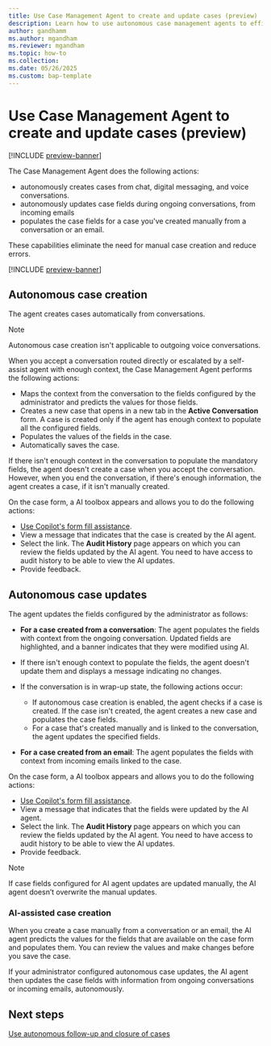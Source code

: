 ```yaml
---
title: Use Case Management Agent to create and update cases (preview)
description: Learn how to use autonomous case management agents to efficiently handle case management tasks.
author: gandhamm
ms.author: mgandham
ms.reviewer: mgandham
ms.topic: how-to 
ms.collection: 
ms.date: 05/26/2025
ms.custom: bap-template 
---
```


# Use Case Management Agent to create and update cases (preview)

[!INCLUDE [preview-banner](~/../shared-content/shared/preview-includes/preview-banner.md)]

The Case Management Agent does the following actions:
- autonomously creates cases from chat, digital messaging, and voice conversations.
- autonomously updates case fields during ongoing conversations, from incoming emails
- populates the case fields for a case you've created manually from a conversation or an email.

These capabilities eliminate the need for manual case creation and reduce errors.

[!INCLUDE [preview-banner](../../../shared-content/shared/preview-includes/production-ready-preview-dynamics365.md)]


## Autonomous case creation

The agent creates cases automatically from conversations.

> [!NOTE]
> Autonomous case creation isn't applicable to outgoing voice conversations.

When you accept a conversation routed directly or escalated by a self-assist agent with enough context, the Case Management Agent performs the following actions:

- Maps the context from the conversation to the fields configured by the administrator and predicts the values for those fields.
- Creates a new case that opens in a new tab in the **Active Conversation** form. A case is created only if the agent has enough context to populate all the configured fields. 
- Populates the values of the fields in the case.
- Automatically saves the case.

If there isn't enough context in the conversation to populate the mandatory fields, the agent doesn't create a case when you accept the conversation. However, when you end the conversation, if there's enough information, the agent creates a case, if it isn't manually created.

On the case form, a AI toolbox appears and allows you to do the following actions:

- [Use Copilot's form fill assistance](/power-apps/user/form-filling-assistance).
- View a message that indicates that the case is created by the AI agent.
- Select the link. The **Audit History** page appears on which you can review the fields updated by the AI agent. You need to have access to audit history to be able to view the AI updates.
- Provide feedback.

## Autonomous case updates

The agent updates the fields configured by the administrator as follows:

- **For a case created from a conversation**: The agent populates the fields with context from the ongoing conversation. Updated fields are highlighted, and a banner indicates that they were modified using AI.
- If there isn't enough context to populate the fields, the agent doesn't update them and displays a message indicating no changes.
- If the conversation is in wrap-up state, the following actions occur:
   - If autonomous case creation is enabled, the agent checks if a case is created. If the case isn't created, the agent creates a new case and populates the case fields. 
   - For a case that's created manually and is linked to the conversation, the agent updates the specified fields.

- **For a case created from an email**: The agent populates the fields with context from incoming emails linked to the case. 

On the case form, a AI toolbox appears and allows you to do the following actions:

- [Use Copilot's form fill assistance](/power-apps/user/form-filling-assistance).
- View a message that indicates that the fields were updated by the AI agent.
- Select the link. The **Audit History** page appears on which you can review the fields updated by the AI agent. You need to have access to audit history to be able to view the AI updates.
- Provide feedback.

> [!NOTE]
> If case fields configured for AI agent updates are updated manually, the AI agent doesn’t overwrite the manual updates.

### AI-assisted case creation 

When you create a case manually from a conversation or an email, the AI agent predicts the values for the fields that are available on the case form and populates them. You can review the values and make changes before you save the case.

If your administrator configured autonomous case updates, the AI agent then updates the case fields with information from ongoing conversations or incoming emails, autonomously.


## Next steps

 [Use autonomous follow-up and closure of cases](use-follow-up-closure.md)